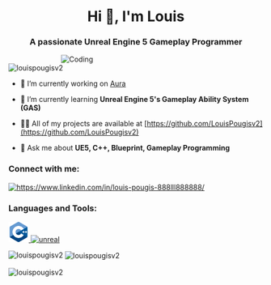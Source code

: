 <h1 align="center">Hi 🤙, I'm Louis</h1>
<h3 align="center">A passionate Unreal Engine 5 Gameplay Programmer</h3>
<img align="right" alt="Coding" width="400" src="https://www.sarvika.com/wp-content/uploads/2021/03/Backend-Developer-Python-GIF-Dribble.gif">

<p align="left"> <img src="https://komarev.com/ghpvc/?username=louispougisv2&label=Profile%20views&color=0e75b6&style=flat" alt="louispougisv2" /> </p>

- 🔭 I’m currently working on [Aura](https://github.com/LouisPougisv2/Aura)

- 🌱 I’m currently learning **Unreal Engine 5's Gameplay Ability System (GAS)**

- 👨‍💻 All of my projects are available at [https://github.com/LouisPougisv2](https://github.com/LouisPougisv2)

- 💬 Ask me about **UE5, C++, Blueprint, Gameplay Programming**

<h3 align="left">Connect with me:</h3>
<p align="left">
<a href="https://www.linkedin.com/in/louis-pougis-888lll888888/" target="blank"><img align="center" src="https://raw.githubusercontent.com/rahuldkjain/github-profile-readme-generator/master/src/images/icons/Social/linked-in-alt.svg" alt="https://www.linkedin.com/in/louis-pougis-888lll888888/" height="30" width="40" /></a>
</p>

<h3 align="left">Languages and Tools:</h3>
<p align="left"> <a href="https://www.w3schools.com/cpp/" target="_blank" rel="noreferrer"> <img src="https://raw.githubusercontent.com/devicons/devicon/master/icons/cplusplus/cplusplus-original.svg" alt="cplusplus" width="40" height="40"/> </a> <a href="https://unrealengine.com/" target="_blank" rel="noreferrer"> <img src="https://raw.githubusercontent.com/kenangundogan/fontisto/036b7eca71aab1bef8e6a0518f7329f13ed62f6b/icons/svg/brand/unreal-engine.svg" alt="unreal" width="40" height="40"/> </a> </p>

<p><img align="left" src="https://github-readme-stats.vercel.app/api/top-langs?username=louispougisv2&show_icons=true&locale=en&layout=compact" alt="louispougisv2" /></p>

<p>&nbsp;<img align="center" src="https://github-readme-stats.vercel.app/api?username=louispougisv2&show_icons=true&locale=en" alt="louispougisv2" /></p>

<p><img align="center" src="https://github-readme-streak-stats.herokuapp.com/?user=louispougisv2&" alt="louispougisv2" /></p>
